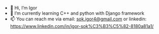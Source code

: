 - 👋 Hi, I’m Igor
- 🌱 I’m currently learning C++ and python with Django framework
- 📫 You can reach me via email: sok.igor4@gmail.com or linkedin: https://www.linkedin.com/in/igor-sok%C3%B3%C5%82-8180a81a1/
<!---
IgorSok4/IgorSok4 is a ✨ special ✨ repository because its `README.md` (this file) appears on your GitHub profile.
You can click the Preview link to take a look at your changes.
--->

